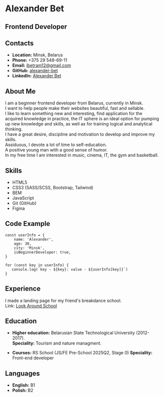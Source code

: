 # __Alexander Bet__

## __Frontend Developer__

## __Contacts__
- __Location:__ Minsk, Belarus
- __Phone:__ +375 29 548-69-11
- __Email:__ ibetram12@gmail.com
- __GitHub:__ [alexander-bet](https://github.com/alexanderbet)
- __LinkedIn:__ [Alexander Bet](https://www.linkedin.com/in/alexander-bet/)

## __About Me__
I am a beginner frontend developer from Belarus, currently in Minsk.  
I want to help people make their websites beautiful, fast and sellable.  
I like to learn something new and interesting, find application for the acquired knowledge in practice, the IT sphere is an ideal option for pumping up new knowledge and skills, as well as for training logical and analytical thinking.  
I have a great desire, discipline and motivation to develop and improve my skills.  
Assiduous, I devote a lot of time to self-education.  
A positive young man with a good sense of humor.  
In my free time I am interested in music, cinema, IT, the gym and basketball. 

## __Skills__
- HTML5
- CSS3 (SASS/SCSS, Bootstrap, Tailwind)
- BEM
- JavaScript
- Git (GitHub)
- Figma

## __Code Example__
```
const userInfo = {
    name: 'Alexander',
    age: 30,
    city: 'Minsk',
    isBeginnerDeveloper: true,
}

for (const key in userInfo) {
   console.log(`key - ${key}: value - ${userInfo[key]}`)
}
```

## __Experience__
I made a landing page for my friend's breakdance school.  
Link: [Look Around School](https://alexanderbet.github.io/look-around-school/)

## __Education__
- __Higher education:__ Belarusian State Technological University (2012-2017).  
__Speciality:__ Tourism and nature managment.  

- __Courses:__ RS School (JS/FE Pre-School 2025Q2, Stage 0)
__Speciality:__ Front-end developer


## __Languages__
- __English:__ B1
- __Polish:__ B2
